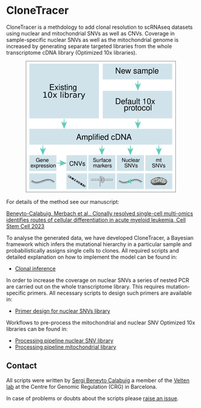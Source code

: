 # CloneTracer

CloneTracer is a methdology to add clonal resolution to scRNAseq datasets using nuclear and mitochondrial SNVs as well as CNVs. Coverage in sample-specific nuclear SNVs as well as the mitochondrial genome is increased by generating separate targeted libraries from the whole transcriptome cDNA library (Optimized 10x libraries). 

<p align="center">
<img src="method_cartoon.png" width="400" height="350">
</p>

For details of the method see our manuscript:

[Beneyto-Calabuig, Merbach et al,. Clonally resolved single-cell multi-omics identifies routes of cellular differentiation in acute myeloid leukemia, Cell Stem Cell 2023](https://www.cell.com/cell-stem-cell/fulltext/S1934-5909(23)00119-4)
  
To analyse the generated data, we have developed CloneTracer, a Bayesian framework which infers the mutational hierarchy in a particular sample and probabilistically assigns single cells to clones. All required scripts and detailed explanation on how to implement the model can be found in:

* [Clonal inference](clonal_inference)

In order to increase the coverage on nuclear SNVs a series of nested PCR are carried out on the whole transcriptome library. This requires mutation-specific primers. All necessary scripts to design such primers are available in:

* [Primer design for nuclear SNVs library](primer_design)

Workflows to pre-process the mitochondrial and nuclear SNV Optimized 10x libraries can be found in:

* [Processing pipeline nuclear SNV library](library_processing/nuclear-snv)
* [Processing pipeline mitochondrial library](library_processing/mitochondria)

## Contact

All scripts were written by [Sergi Beneyto Calabuig](https://www.crg.eu/en/group-members/sergi-beneyto-calabuig) a member of the [Velten lab](https://www.crg.eu/en/programmes-groups/velten-lab) at the Centre for Genomic Regulation (CRG) in Barcelona. 

In case of problems or doubts about the scripts please [raise an issue](https://github.com/veltenlab/CloneTracer/issues/new).
